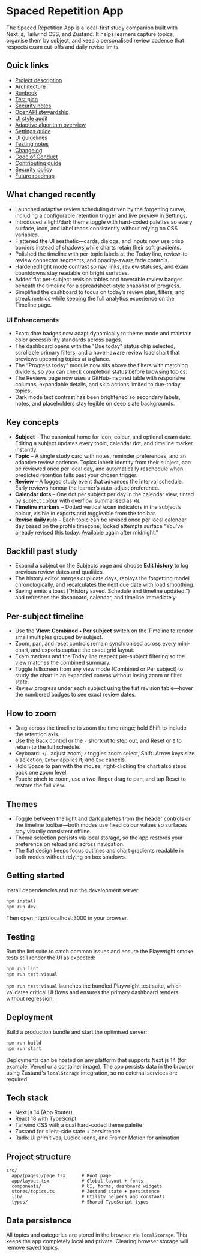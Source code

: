 # Spaced Repetition App

The Spaced Repetition App is a local-first study companion built with Next.js, Tailwind CSS, and Zustand. It helps learners capture topics, organise them by subject, and keep a personalised review cadence that respects exam cut-offs and daily revise limits.

## Quick links

- [Project description](DESCRIPTION.md)
- [Architecture](docs/architecture.md)
- [Runbook](docs/runbook.md)
- [Test plan](docs/test-plan.md)
- [Security notes](docs/security.md)
- [OpenAPI stewardship](docs/openapi.yaml)
- [UI style audit](docs/ui-style-audit.md)
- [Adaptive algorithm overview](docs/ALGORITHM_OVERVIEW.md)
- [Settings guide](SETTINGS_GUIDE.md)
- [UI guidelines](UI_GUIDELINES.md)
- [Testing notes](TESTING_NOTES.md)
- [Changelog](CHANGELOG.md)
- [Code of Conduct](CODE_OF_CONDUCT.md)
- [Contributing guide](CONTRIBUTING.md)
- [Security policy](SECURITY.md)
- [Future roadmap](future-plan.md)

## What changed recently

- Launched adaptive review scheduling driven by the forgetting curve, including a configurable retention trigger and live preview in Settings.
- Introduced a light/dark theme toggle with hard-coded palettes so every surface, icon, and label reads consistently without relying on CSS variables.
- Flattened the UI aesthetic—cards, dialogs, and inputs now use crisp borders instead of shadows while charts retain their soft gradients.
- Polished the timeline with per-topic labels at the Today line, review-to-review connector segments, and opacity-aware fade controls.
- Hardened light mode contrast so nav links, review statuses, and exam countdowns stay readable on bright surfaces.
- Added flat per-subject revision tables and hoverable review badges beneath the timeline for a spreadsheet-style snapshot of progress.
- Simplified the dashboard to focus on today’s review plan, filters, and streak metrics while keeping the full analytics experience on the Timeline page.

### UI Enhancements

- Exam date badges now adapt dynamically to theme mode and maintain color accessibility standards across pages.
- The dashboard opens with the "Due today" status chip selected, scrollable primary filters, and a hover-aware review load chart that previews upcoming topics at a glance.
- The “Progress today” module now sits above the filters with matching dividers, so you can check completion status before browsing topics.
- The Reviews page now uses a GitHub-inspired table with responsive columns, expandable details, and skip actions limited to due-today topics.
- Dark mode text contrast has been brightened so secondary labels, notes, and placeholders stay legible on deep slate backgrounds.

## Key concepts

- **Subject** – The canonical home for icon, colour, and optional exam date. Editing a subject updates every topic, calendar dot, and timeline marker instantly.
- **Topic** – A single study card with notes, reminder preferences, and an adaptive review cadence. Topics inherit identity from their subject, can be reviewed once per local day, and automatically reschedule when predicted retention falls past your chosen trigger.
- **Review** – A logged study event that advances the interval schedule. Early reviews honour the learner’s auto-adjust preference.
- **Calendar dots** – One dot per subject per day in the calendar view, tinted by subject colour with overflow summarised as `+N`.
- **Timeline markers** – Dotted vertical exam indicators in the subject’s colour, visible in exports and toggleable from the toolbar.
- **Revise daily rule** – Each topic can be revised once per local calendar day based on the profile timezone; locked attempts surface “You’ve already revised this today. Available again after midnight.”

## Backfill past study

- Expand a subject on the Subjects page and choose **Edit history** to log previous review dates and qualities.
- The history editor merges duplicate days, replays the forgetting model chronologically, and recalculates the next due date with load smoothing.
- Saving emits a toast (“History saved. Schedule and timeline updated.”) and refreshes the dashboard, calendar, and timeline immediately.

## Per-subject timeline

- Use the **View: Combined • Per subject** switch on the Timeline to render small multiples grouped by subject.
- Zoom, pan, and reset controls remain synchronised across every mini-chart, and exports capture the exact grid layout.
- Exam markers and the Today line respect per-subject filtering so the view matches the combined summary.
- Toggle fullscreen from any view mode (Combined or Per subject) to study the chart in an expanded canvas without losing zoom or filter state.
- Review progress under each subject using the flat revision table—hover the numbered badges to see exact review dates.

## How to zoom

- Drag across the timeline to zoom the time range; hold Shift to include the retention axis.
- Use the Back control or the `-` shortcut to step out, and Reset or `0` to return to the full schedule.
- Keyboard: `+`/`-` adjust zoom, `Z` toggles zoom select, Shift+Arrow keys size a selection, `Enter` applies it, and `Esc` cancels.
- Hold Space to pan with the mouse; right-clicking the chart also steps back one zoom level.
- Touch: pinch to zoom, use a two-finger drag to pan, and tap Reset to restore the full view.

## Themes

- Toggle between the light and dark palettes from the header controls or the timeline toolbar—both modes use fixed colour values so surfaces stay visually consistent offline.
- Theme selection persists via local storage, so the app restores your preference on reload and across navigation.
- The flat design keeps focus outlines and chart gradients readable in both modes without relying on box shadows.

## Getting started

Install dependencies and run the development server:

```bash
npm install
npm run dev
```

Then open http://localhost:3000 in your browser.

## Testing

Run the lint suite to catch common issues and ensure the Playwright smoke tests still render the UI as expected:

```bash
npm run lint
npm run test:visual
```

`npm run test:visual` launches the bundled Playwright test suite, which validates critical UI flows and ensures the primary dashboard renders without regression.

## Deployment

Build a production bundle and start the optimised server:

```bash
npm run build
npm run start
```

Deployments can be hosted on any platform that supports Next.js 14 (for example, Vercel or a container image). The app persists data in the browser using Zustand's `localStorage` integration, so no external services are required.

## Tech stack

- Next.js 14 (App Router)
- React 18 with TypeScript
- Tailwind CSS with a dual hard-coded theme palette
- Zustand for client-side state + persistence
- Radix UI primitives, Lucide icons, and Framer Motion for animation

## Project structure

```
src/
  app/(pages)/page.tsx      # Root page
  app/layout.tsx            # Global layout + fonts
  components/               # UI, forms, dashboard widgets
  stores/topics.ts          # Zustand state + persistence
  lib/                      # Utility helpers and constants
  types/                    # Shared TypeScript types
```

## Data persistence

All topics and categories are stored in the browser via `localStorage`. This keeps the app completely local and private. Clearing browser storage will remove saved topics.
